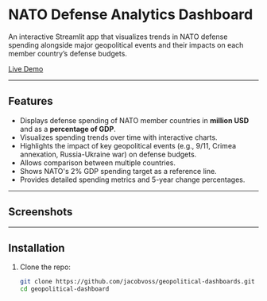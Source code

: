 # NATO Defense Analytics Dashboard

An interactive Streamlit app that visualizes trends in NATO defense spending alongside major geopolitical events and their impacts on each member country’s defense budgets.

[Live Demo](https://geopolitical-dashboard-voss.streamlit.app/)

---

## Features

- Displays defense spending of NATO member countries in **million USD** and as a **percentage of GDP**.
- Visualizes spending trends over time with interactive charts.
- Highlights the impact of key geopolitical events (e.g., 9/11, Crimea annexation, Russia-Ukraine war) on defense budgets.
- Allows comparison between multiple countries.
- Shows NATO's 2% GDP spending target as a reference line.
- Provides detailed spending metrics and 5-year change percentages.

---

## Screenshots



---

## Installation

1. Clone the repo:

   ```bash
   git clone https://github.com/jacobvoss/geopolitical-dashboards.git
   cd geopolitical-dashboard
